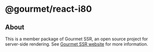 # @gourmet/react-i80

## About
This is a member package of Gourmet SSR, an open source project for server-side rendering.
See [Gourmet SSR website](https://ssr.gourmetjs.org/docs/ref/react-i80) for more information.
